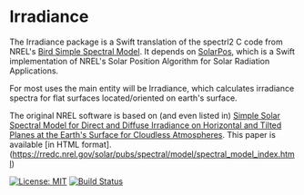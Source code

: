 # Irradiance

The Irradiance package is a Swift translation of the spectrl2 C code from NREL's [Bird Simple Spectral Model](https://www.nrel.gov/grid/solar-resource/spectral.html).  It depends on [SolarPos](https://github.com/mchapman87501/SolarPos.git), which is a Swift implementation of NREL's Solar Position Algorithm for Solar Radiation Applications.

For most uses the main entity will be Irradiance, which calculates irradiance spectra for flat surfaces located/oriented on earth's surface.

The original NREL software is based on (and even listed in) [Simple Solar Spectral Model for Direct and Diffuse Irradiance on Horizontal and Tilted Planes at the Earth's Surface for Cloudless Atmospheres](https://www.nrel.gov/docs/legosti/old/2436.pdf).  This paper is available [in HTML format].(https://rredc.nrel.gov/solar/pubs/spectral/model/spectral_model_index.html)

[![License: MIT](https://img.shields.io/badge/License-MIT-yellow.svg)](https://opensource.org/licenses/MIT) [![Build Status](https://travis-ci.org/mchapman87501/Irradiance.svg?branch=master)](https://travis-ci.org/mchapman87501/Irradiance)